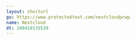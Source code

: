 ```yaml
---
layout: shorturl
go: https://www.protectedtext.com/nextcloudprwp
name: Nextcloud
dt: 240410135539
---
```

